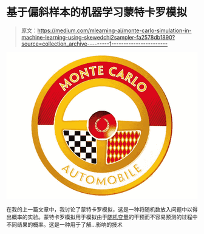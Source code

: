 # 基于偏斜样本的机器学习蒙特卡罗模拟

> 原文：<https://medium.com/mlearning-ai/monte-carlo-simulation-in-machine-learning-using-skewedchi2sampler-fa2578db1890?source=collection_archive---------1----------------------->

![](img/ba61724ead8d83b2d884cb951d94fd3f.png)

在我的上一篇文章中，我讨论了蒙特卡罗模拟，这是一种将随机数放入问题中以得出概率的实验。蒙特卡罗模拟用于模拟由于[随机变量](https://www.investopedia.com/terms/r/random-variable.asp)的干预而不容易预测的过程中不同结果的概率。这是一种用于了解…影响的技术